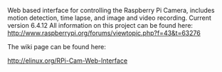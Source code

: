 Web based interface for controlling the Raspberry Pi Camera, includes motion detection, time lapse, and image and video recording.
Current version 6.4.12
All information on this project can be found here: http://www.raspberrypi.org/forums/viewtopic.php?f=43&t=63276

The wiki page can be found here:

http://elinux.org/RPi-Cam-Web-Interface
